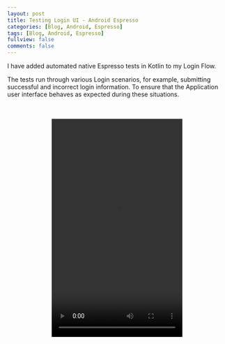 ```yaml
---
layout: post
title: Testing Login UI - Android Espresso
categories: [Blog, Android, Espresso]
tags: [Blog, Android, Espresso]
fullview: false
comments: false
---
```

I have added automated native Espresso tests in Kotlin to my Login Flow.

The tests run through various Login scenarios, for example, submitting successful and incorrect login information. To ensure that the Application user interface behaves as expected during these situations.

<br>
<br>
<video style="display:block; margin: 0 auto;" controls="controls" autoplay = "autoplay" loop="loop" width="300" height="500">
  <source src="/assets/media/loginui.mp4" type="video/mp4">
Your browser does not support the video tag.
</video>
